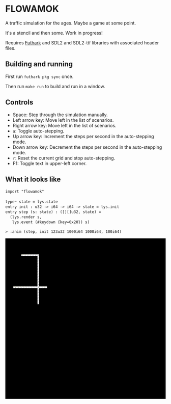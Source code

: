 # FLOWAMOK

A traffic simulation for the ages.  Maybe a game at some point.

It's a stencil and then some.  Work in progress!

Requires [Futhark](http://futhark-lang.org) and SDL2 and SDL2-ttf
libraries with associated header files.


## Building and running

First run `futhark pkg sync` once.

Then run `make run` to build and run in a window.


## Controls

- Space: Step through the simulation manually.
- Left arrow key: Move left in the list of scenarios.
- Right arrow key: Move left in the list of scenarios.
- `a`: Toggle auto-stepping.
- Up arrow key: Increment the steps per second in the auto-stepping mode.
- Down arrow key: Decrement the steps per second in the auto-stepping mode.
- `r`: Reset the current grid and stop auto-stepping.
- F1: Toggle text in upper-left corner.

## What it looks like

```futhark
import "flowamok"

type~ state = lys.state
entry init : u32 -> i64 -> i64 -> state = lys.init
entry step (s: state) : ([][]u32, state) =
  (lys.render s,
   lys.event (#keydown {key=0x20}) s)
```

```
> :anim (step, init 123u32 1000i64 1000i64, 100i64)
```


![](README-img/anim4.gif)

